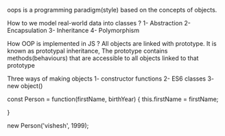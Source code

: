 oops is a programming paradigm(style) based on the concepts of objects.

How to we model real-world data into classes ?
1- Abstraction
2- Encapsulation
3- Inheritance
4- Polymorphism

How OOP is implemented in JS ?
All objects are linked with prototype. It is known as prototypal inheritance, The prototype contains methods(behaviours) that are accessible to all objects linked to that prototype

Three ways of making objects
1- constructor functions
2- ES6 classes
3- new object()

const Person = function(firstName, birthYear) {
this.firstName = firstName;

}

new Person('vishesh', 1999);

